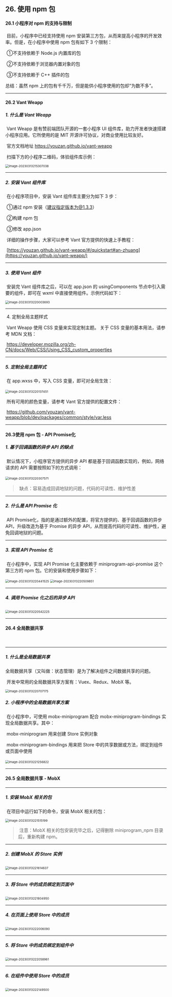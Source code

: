 



## 	26. 使用 npm 包



#### 			26.1 小程序对 npm 的支持与限制



​				目前，小程序中已经支持使用 npm 安装第三方包，从而来提高小程序的开发效率。但是，在小程序中使用 npm 包有如下 3 个限制：

​				①不支持依赖于 Node.js 内置库的包

​				②不支持依赖于浏览器内置对象的包

​				③不支持依赖于 C++ 插件的包



总结：虽然 npm 上的包有千千万，但是能供小程序使用的包却“为数不多”。





------



#### 		26.2 Vant Weapp



##### 			1. 什么是 Vant Weapp



​				Vant Weapp 是有赞前端团队开源的一套小程序 UI 组件库，助力开发者快速搭建小程序应用。它所使用的是 MIT 开源许可协议，对商业使用比较友好。

​			官方文档地址 https://youzan.github.io/vant-weapp



​			扫描下方的小程序二维码，体验组件库示例：



<img src="/wxImages/VantWeapp官方小程序.png" alt="image-20230313215307038" style="zoom:67%;" />



------



##### 			2. 安装 Vant 组件库



​			在小程序项目中，安装 Vant 组件库主要分为如下 3 步：

​					①通过 npm 安装（建议指定版本为@1.3.3）

​					②构建 npm 包

​					③修改 app.json



​			详细的操作步骤，大家可以参考 Vant 官方提供的快速上手教程：

​			[https://youzan.github.io/vant-weapp/#/quickstart#an-zhuang](https://youzan.github.io/vant-weapp/)



------



##### 		3. 使用 Vant 组件



​			安装完 Vant 组件库之后，可以在 app.json 的 usingComponents 节点中引入需要的组件，即可在 wxml 中直接使用组件。示例代码如下：



<img src="/wxImages/使用Vant组件.png" alt="image-20230313220003693" style="zoom:67%;" />





------



​	4. 定制全局主题样式



​		Vant Weapp 使用 CSS 变量来实现定制主题。 关于 CSS 变量的基本用法，请参考 MDN 文档：

​		https://developer.mozilla.org/zh-CN/docs/Web/CSS/Using_CSS_custom_properties





------



##### 		5. 定制全局主题样式



​			在 app.wxss 中，写入 CSS 变量，即可对全局生效：



​				<img src="/wxImages/定制全局主题样式.png" alt="image-20230313220137451" style="zoom:67%;" />





​			所有可用的颜色变量，请参考 Vant 官方提供的配置文件：

​			https://github.com/youzan/vant-weapp/blob/dev/packages/common/style/var.less





------



#### 			26.3使用 npm 包 - API Promise化



##### 					1. 基于回调函数的异步 API 的缺点



​						默认情况下，小程序官方提供的异步 API 都是基于回调函数实现的，例如，网络请求的 API 需要按照如下的方式调用：



​								<img src="/wxImages/基于回调函数的异步API的缺点.png" alt="image-20230313220307571" style="zoom:67%;" />





> ​						缺点：容易造成回调地狱的问题，代码的可读性、维护性差





------



##### 			2. 什么是 API Promise 化



​				API Promise化，指的是通过额外的配置，将官方提供的、基于回调函数的异步 API，升级改造为基于 Promise 的异步 API，从而提高代码的可读性、维护性，避免回调地狱的问题。





------



##### 			3. 实现 API Promise 化



​				在小程序中，实现 API Promise 化主要依赖于 miniprogram-api-promise 这个第三方的 npm 包。它的安装和使用步骤如下：



<img src="/wxImages/实现API-Promise化1.png" alt="image-20230313220441525" style="zoom:67%;" />



<img src="/wxImages/实现API-Promise化2.png" alt="image-20230313220509851" style="zoom:67%;" />





------



##### 		4. 调用 Promise 化之后的异步 API



​								<img src="/wxImages/调用Promise化之后的异步.png" alt="image-20230313220542225" style="zoom:67%;" />





------



#### 		26.4 全局数据共享



​				

------



##### 			1. 什么是全局数据共享



​				全局数据共享（又叫做：状态管理）是为了解决组件之间数据共享的问题。

​				开发中常用的全局数据共享方案有：Vuex、Redux、MobX 等。



<img src="/wxImages/什么是全局数据共享.png" alt="image-20230313220707175" style="zoom:67%;" />



##### 			2. 小程序中的全局数据共享方案



​				在小程序中，可使用 mobx-miniprogram 配合 mobx-miniprogram-bindings 实现全局数据共享。其中：

​					mobx-miniprogram 用来创建 Store 实例对象

​					mobx-miniprogram-bindings 用来把 Store 中的共享数据或方法，绑定到组件或页面中使用



​																	<img src="/wxImages/小程序的全局数据共享方案.png" alt="image-20230313221256822" style="zoom:67%;" />





------



#### 		26.5 全局数据共享 - MobX



------



##### 				1. 安装 MobX 相关的包



​					在项目中运行如下的命令，安装 MobX 相关的包：



<img src="/wxImages/安装Mobx相关的包.png" alt="image-20230313221515199" style="zoom:67%;" />



> ​			注意：MobX 相关的包安装完毕之后，记得删除 miniprogram_npm 目录后，重新构建 npm。



------



##### 			2. 创建 MobX 的 Store 实例



​								<img src="/wxImages/创建MobX的实例.png" alt="image-20230313221614637" style="zoom:67%;" />





------



##### 		3. 将 Store 中的成员绑定到页面中



​					<img src="/wxImages/将Store中的成员绑定到页面中.png" alt="image-20230313221804950" style="zoom:67%;" />



------



##### 	4. 在页面上使用 Store 中的成员



​					<img src="/wxImages/在页面上使用Store中的成员.png" alt="image-20230313222006090" style="zoom:67%;" />





------



##### 		5. 将 Store 中的成员绑定到组件中



​								<img src="/wxImages/将Store中的成员绑定到组件中.png" alt="image-20230313222058961" style="zoom:67%;" />



------



##### 			6. 在组件中使用 Store 中的成员



​							<img src="/wxImages/在组建中使用Store中的成员.png" alt="image-20230313222149500" style="zoom:67%;" />




